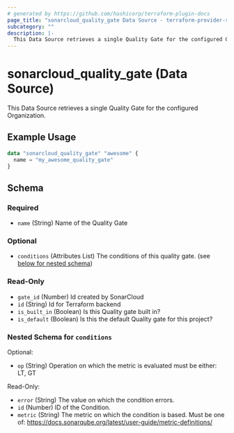 ```yaml
---
# generated by https://github.com/hashicorp/terraform-plugin-docs
page_title: "sonarcloud_quality_gate Data Source - terraform-provider-sonarcloud"
subcategory: ""
description: |-
  This Data Source retrieves a single Quality Gate for the configured Organization.
---
```


# sonarcloud_quality_gate (Data Source)

This Data Source retrieves a single Quality Gate for the configured Organization.

## Example Usage

```terraform
data "sonarcloud_quality_gate" "awesome" {
  name = "my_awesome_quality_gate"
}
```

<!-- schema generated by tfplugindocs -->
## Schema

### Required

- `name` (String) Name of the Quality Gate

### Optional

- `conditions` (Attributes List) The conditions of this quality gate. (see [below for nested schema](#nestedatt--conditions))

### Read-Only

- `gate_id` (Number) Id created by SonarCloud
- `id` (String) Id for Terraform backend
- `is_built_in` (Boolean) Is this Quality gate built in?
- `is_default` (Boolean) Is this the default Quality gate for this project?

<a id="nestedatt--conditions"></a>
### Nested Schema for `conditions`

Optional:

- `op` (String) Operation on which the metric is evaluated must be either: LT, GT

Read-Only:

- `error` (String) The value on which the condition errors.
- `id` (Number) ID of the Condition.
- `metric` (String) The metric on which the condition is based. Must be one of: https://docs.sonarqube.org/latest/user-guide/metric-definitions/
